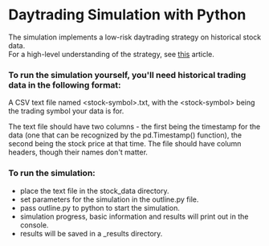 # Daytrading Simulation with Python

The simulation implements a low-risk daytrading strategy on historical stock data.  
For a high-level understanding of the strategy, see [this](https://www.linkedin.com/pulse/search-safe-day-trading-algorithm-jacob-ehrlichster) article.

### **To run the simulation yourself, you'll need historical trading data in the following format:**  

A CSV text file named \<stock-symbol\>.txt, with the \<stock-symbol\> being the trading symbol your data is for.  

The text file should have two columns - the first being the timestamp for the data (one that can be recognized by the pd.Timestamp() function), the second being the stock price at that time.
The file should have column headers, though their names don't matter.  

### **To run the simulation:**  

* place the text file in the stock_data directory.  
* set parameters for the simulation in the outline.py file.  
* pass outline.py to python to start the simulation.  
* simulation progress, basic information and results will print out in the console.   
* results will be saved in a <stock-symbol>_results directory.  
